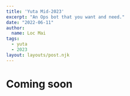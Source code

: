 ```yaml
---
title: 'Yuta Mid-2023'
excerpt: "An Ops bot that you want and need."
date: "2022-06-11"
author:
  name: Loc Mai
tags:
  - yuta
  - 2023
layout: layouts/post.njk
---
```



# Coming soon
